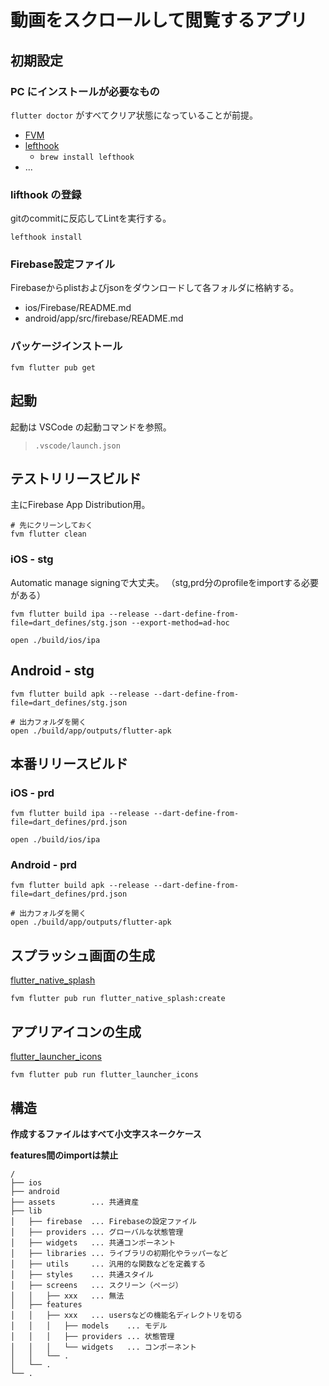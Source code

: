 # 動画をスクロールして閲覧するアプリ

## 初期設定

### PC にインストールが必要なもの

`flutter doctor` がすべてクリア状態になっていることが前提。

- [FVM](https://fvm.app/docs/getting_started/installation)
- [lefthook](https://github.com/evilmartians/lefthook#usage)
  - `brew install lefthook`
- ...

### lifthook の登録

gitのcommitに反応してLintを実行する。

```
lefthook install
```

### Firebase設定ファイル

Firebaseからplistおよびjsonをダウンロードして各フォルダに格納する。

- ios/Firebase/README.md
- android/app/src/firebase/README.md

### パッケージインストール

```
fvm flutter pub get
```

## 起動

起動は VSCode の起動コマンドを参照。
> `.vscode/launch.json`

## テストリリースビルド 

主にFirebase App Distribution用。

```
# 先にクリーンしておく
fvm flutter clean
```

### iOS - stg 

Automatic manage signingで大丈夫。
（stg,prd分のprofileをimportする必要がある）

```
fvm flutter build ipa --release --dart-define-from-file=dart_defines/stg.json --export-method=ad-hoc

open ./build/ios/ipa
```

## Android - stg 

```
fvm flutter build apk --release --dart-define-from-file=dart_defines/stg.json

# 出力フォルダを開く
open ./build/app/outputs/flutter-apk
```

## 本番リリースビルド 

### iOS - prd

```
fvm flutter build ipa --release --dart-define-from-file=dart_defines/prd.json

open ./build/ios/ipa
```

### Android - prd

```
fvm flutter build apk --release --dart-define-from-file=dart_defines/prd.json

# 出力フォルダを開く
open ./build/app/outputs/flutter-apk
```

## スプラッシュ画面の生成

[flutter_native_splash](https://pub.dev/packages/flutter_native_splash)

```
fvm flutter pub run flutter_native_splash:create
```

## アプリアイコンの生成

[flutter_launcher_icons](https://pub.dev/packages/flutter_launcher_icons)

```
fvm flutter pub run flutter_launcher_icons
```

## 構造

**作成するファイルはすべて小文字スネークケース**

**features間のimportは禁止**

```
/
├── ios
├── android
├── assets        ... 共通資産
├── lib
│   ├── firebase  ... Firebaseの設定ファイル
│   ├── providers ... グローバルな状態管理
│   ├── widgets   ... 共通コンポーネント
│   ├── libraries ... ライブラリの初期化やラッパーなど
│   ├── utils     ... 汎用的な関数などを定義する
│   ├── styles    ... 共通スタイル
│   ├── screens   ... スクリーン（ページ）
│   │   ├── xxx   ... 無法
│   ├── features
│   │   ├── xxx   ... usersなどの機能名ディレクトリを切る
│   │   │   ├── models    ... モデル
│   │   │   ├── providers ... 状態管理
│   │   │   └── widgets   ... コンポーネント
│   │   └── .
│   └── .
└── .
```
